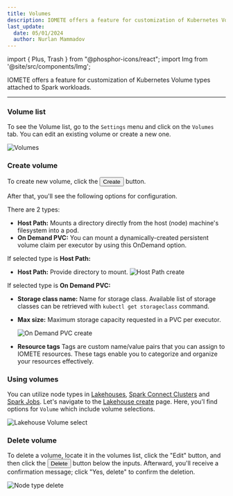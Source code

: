 ```yaml
---
title: Volumes
description: IOMETE offers a feature for customization of Kubernetes Volume types attached to Spark workloads.
last_update:
  date: 05/01/2024
  author: Nurlan Mammadov
---
```


import { Plus, Trash } from "@phosphor-icons/react";
import Img from '@site/src/components/Img';

IOMETE offers a feature for customization of Kubernetes Volume types attached to Spark workloads.

---

### Volume list

To see the Volume list, go to the `Settings` menu and click on the `Volumes` tab. You can edit an existing volume or create a new one.

<!-- Click on the <button className="button button--primary button-iom">Configure</button> button to get started. -->

<Img src="/img/user-guide/volumes/volumes.png" alt="Volumes" />

### Create volume

To create new volume, click the <button className="button button--primary button-iom"><Plus size={16}/>Create</button> button.

After that, you'll see the following options for configuration.

There are 2 types:

- **Host Path:** Mounts a directory directly from the host (node) machine's filesystem into a pod.
- **On Demand PVC:** You can mount a dynamically-created persistent volume claim per executor by using this OnDemand option.

If selected type is **Host Path:**

- **Host Path:** Provide directory to mount.
  <Img src="/img/user-guide/volumes/host-path-create.png" alt="Host Path create" maxWidth="600px" />

If selected type is **On Demand PVC:**

- **Storage class name:** Name for storage class. Available list of storage classes can be retrieved with `kubectl get storageclass` command.
- **Max size:** Maximum storage capacity requested in a PVC per executor.

  <Img src="/img/user-guide/volumes/on-demand-create.png" alt="On Demand PVC create" maxWidth="600px" />

- **Resource tags** Tags are custom name/value pairs that you can assign to IOMETE resources. These tags enable you to categorize and organize your resources effectively.

### Using volumes

You can utilize node types in [Lakehouses](./virtual-lakehouses.md), [Spark Connect Clusters](./spark-connect.mdx) and [Spark Jobs](../developer-guide/spark-job/getting-started.md).
Let's navigate to the [Lakehouse create](./virtual-lakehouses.md#create-a-new-lakehouse) page. Here, you'l find options for `Volume` which include volume selections.

<Img src="/img/user-guide/volumes/select-volume.png" alt="Lakehouse Volume select" maxWidth="600px"/>

### Delete volume

To delete a volume, locate it in the volumes list, click the "Edit" button, and then click the <button className="button button--danger button--outline button-iom"><Trash size={16} /> Delete</button> button below the inputs. Afterward, you'll receive a confirmation message; click "Yes, delete" to confirm the deletion.

<Img src="/img/user-guide/volumes/volume-delete.png" alt="Node type delete" maxWidth="600px"/>
